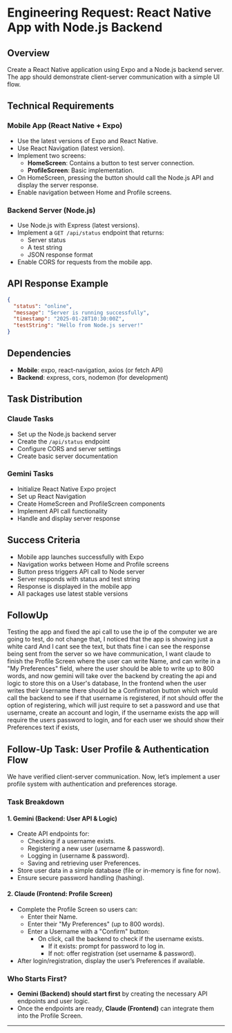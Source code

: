# Engineering Request: React Native App with Node.js Backend

## Overview
Create a React Native application using Expo and a Node.js backend server. The app should demonstrate client-server communication with a simple UI flow.

## Technical Requirements

### Mobile App (React Native + Expo)
- Use the latest versions of Expo and React Native.
- Use React Navigation (latest version).
- Implement two screens:
  - **HomeScreen**: Contains a button to test server connection.
  - **ProfileScreen**: Basic implementation.
- On HomeScreen, pressing the button should call the Node.js API and display the server response.
- Enable navigation between Home and Profile screens.

### Backend Server (Node.js)
- Use Node.js with Express (latest versions).
- Implement a `GET /api/status` endpoint that returns:
  - Server status
  - A test string
  - JSON response format
- Enable CORS for requests from the mobile app.

## API Response Example
```json
{
  "status": "online",
  "message": "Server is running successfully",
  "timestamp": "2025-01-28T10:30:00Z",
  "testString": "Hello from Node.js server!"
}
```

## Dependencies
- **Mobile**: expo, react-navigation, axios (or fetch API)
- **Backend**: express, cors, nodemon (for development)

## Task Distribution

### Claude Tasks
- Set up the Node.js backend server
- Create the `/api/status` endpoint
- Configure CORS and server settings
- Create basic server documentation

### Gemini Tasks
- Initialize React Native Expo project
- Set up React Navigation
- Create HomeScreen and ProfileScreen components
- Implement API call functionality
- Handle and display server response

## Success Criteria
- Mobile app launches successfully with Expo
- Navigation works between Home and Profile screens
- Button press triggers API call to Node server
- Server responds with status and test string
- Response is displayed in the mobile app
- All packages use latest stable versions

## FollowUp
Testing the app and fixed the api call to use the ip of the computer we are going to test, do not change that, I noticed that the app is showing just a white card And I cant see the text, but thats fine i can see the response being sent from the server so we have communication, I want claude to finish the Profile Screen where the user can write Name, and can write in a "My Preferences" field, where the user should be able to write up to 800 words, and now gemini will take over the backend by creating the api and logic to store this on a User's database, In the frontend when the user writes their Username there should be a Confirmation button which would call the backend to see if that username is registered, if not should offer the option of registering, which will just require to set a password and use that username, create an account and login, if the username exists the app will require the users password to login, and for each user we should show their Preferences text if exists,

## Follow-Up Task: User Profile & Authentication Flow

We have verified client-server communication. Now, let’s implement a user profile system with authentication and preferences storage.

### Task Breakdown

#### 1. Gemini (Backend: User API & Logic)
- Create API endpoints for:
  - Checking if a username exists.
  - Registering a new user (username & password).
  - Logging in (username & password).
  - Saving and retrieving user Preferences.
- Store user data in a simple database (file or in-memory is fine for now).
- Ensure secure password handling (hashing).

#### 2. Claude (Frontend: Profile Screen)
- Complete the Profile Screen so users can:
  - Enter their Name.
  - Enter their "My Preferences" (up to 800 words).
  - Enter a Username with a "Confirm" button:
    - On click, call the backend to check if the username exists.
      - If it exists: prompt for password to log in.
      - If not: offer registration (set username & password).
- After login/registration, display the user’s Preferences if available.

### Who Starts First?
- **Gemini (Backend) should start first** by creating the necessary API endpoints and user logic.
- Once the endpoints are ready, **Claude (Frontend)** can integrate them into the Profile Screen.

---
